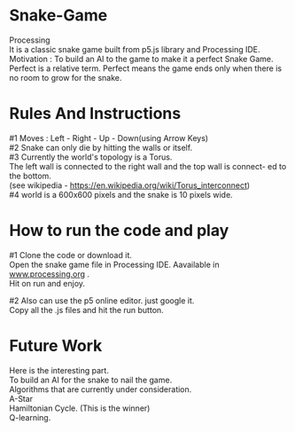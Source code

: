 # Snake-Game
Processing  
It is a classic snake game built from p5.js library and Processing IDE.  
Motivation : To build an AI to the game to make it a perfect Snake Game.
Perfect is a relative term. Perfect means the game ends only when there
is no room to grow for the snake.

# Rules And Instructions
#1 Moves : Left - Right - Up - Down(using Arrow Keys)  
#2 Snake can only die by hitting the walls or itself.  
#3 Currently the world's topology is a Torus.  
The left wall is connected to the right wall and the top wall is connect-
ed to the bottom.  
(see wikipedia - https://en.wikipedia.org/wiki/Torus_interconnect)  
#4 world is a 600x600 pixels and the snake is 10 pixels wide.  

# How to run the code and play
#1 Clone the code or download it.  
Open the snake game file in Processing IDE. Aavailable in www.processing.org .  
Hit on run and enjoy.  
  
#2 Also can use the p5 online editor. just google it.  
Copy all the .js files and hit the run button.  

# Future Work
Here is the interesting part.  
To build an AI for the snake to nail the game.  
Algorithms that are currently under consideration.  
  A-Star  
  Hamiltonian Cycle. (This is the winner)  
  Q-learning.  
